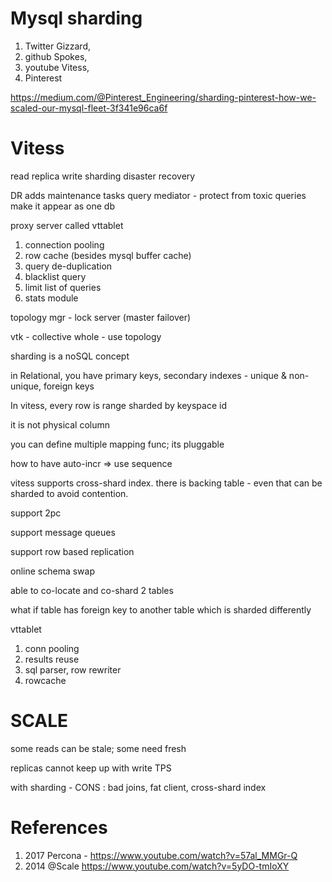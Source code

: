 
# Mysql sharding

1. Twitter Gizzard, 
2. github Spokes, 
3. youtube Vitess, 
4. Pinterest

https://medium.com/@Pinterest_Engineering/sharding-pinterest-how-we-scaled-our-mysql-fleet-3f341e96ca6f

# Vitess 

read replica
write sharding
disaster recovery

DR adds maintenance tasks
query mediator - protect from toxic queries
make it appear as one db

proxy server called vttablet 
1. connection pooling
2. row cache (besides mysql buffer cache)
3. query de-duplication
4. blacklist query
5. limit list of queries
6. stats module

topology mgr - lock server (master failover)

vtk - collective whole - use topology

sharding is a noSQL concept

in Relational, you have primary keys, secondary indexes - unique & non-unique, foreign keys

In vitess, every row is range sharded by keyspace id 

it is not physical column

you can define multiple mapping func; its pluggable

how to have auto-incr => use sequence

vitess supports cross-shard index.  there is backing table - even that can be sharded to avoid contention.

support 2pc 

support message queues

support row based replication

online schema swap

able to co-locate and co-shard 2 tables

what if table has foreign key to another table which is sharded differently

vttablet
1. conn pooling
2. results reuse
3. sql parser, row rewriter
4. rowcache 

# SCALE 

some reads can be stale; some need fresh

replicas cannot keep up with write TPS

with sharding - CONS : bad joins, fat client, cross-shard index

# References

1. 2017 Percona - https://www.youtube.com/watch?v=57al_MMGr-Q
2. 2014 @Scale https://www.youtube.com/watch?v=5yDO-tmIoXY


